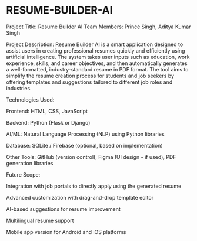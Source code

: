 # RESUME-BUILDER-AI
Project Title: Resume Builder AI
Team Members: Prince Singh, Aditya Kumar Singh

Project Description:
Resume Builder AI is a smart application designed to assist users in creating professional resumes quickly and efficiently using artificial intelligence. The system takes user inputs such as education, work experience, skills, and career objectives, and then automatically generates a well-formatted, industry-standard resume in PDF format. The tool aims to simplify the resume creation process for students and job seekers by offering templates and suggestions tailored to different job roles and industries.

Technologies Used:

Frontend: HTML, CSS, JavaScript

Backend: Python (Flask or Django)

AI/ML: Natural Language Processing (NLP) using Python libraries

Database: SQLite / Firebase (optional, based on implementation)

Other Tools: GitHub (version control), Figma (UI design - if used), PDF generation libraries

Future Scope:

Integration with job portals to directly apply using the generated resume

Advanced customization with drag-and-drop template editor

AI-based suggestions for resume improvement

Multilingual resume support

Mobile app version for Android and iOS platforms
